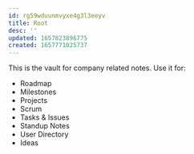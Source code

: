 ```yaml
---
id: rg59wduunmvyxe4g3l3eeyv
title: Root
desc: ''
updated: 1657823896775
created: 1657771025737
---
```

This is the vault for company related notes. Use it for:

- Roadmap
- Milestones
- Projects
- Scrum
- Tasks & Issues
- Standup Notes
- User Directory
- Ideas